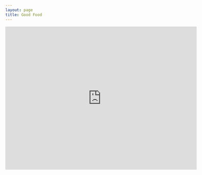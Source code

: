 ```yaml
---
layout: page
title: Good Food
---
```


<iframe src="https://maps.app.goo.gl/q4wKvE34e7w4EpQx8" width="600" height="450" frameborder="0" style="border:0" allowfullscreen></iframe>
